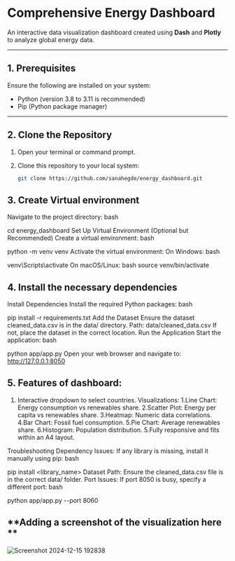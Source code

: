 
# **Comprehensive Energy Dashboard**

An interactive data visualization dashboard created using **Dash** and **Plotly** to analyze global energy data.

---

## **1. Prerequisites**

Ensure the following are installed on your system:

- Python (version 3.8 to 3.11 is recommended)  
- Pip (Python package manager)

---

## **2. Clone the Repository**

1. Open your terminal or command prompt.  
2. Clone this repository to your local system:

   ```bash
   git clone https://github.com/sanahegde/energy_dashboard.git

## **3. Create Virtual environment**
Navigate to the project directory:
bash

cd energy_dashboard
Set Up Virtual Environment (Optional but Recommended)
Create a virtual environment:
bash

python -m venv venv
Activate the virtual environment:
On Windows:
bash

venv\Scripts\activate
On macOS/Linux:
bash
source venv/bin/activate

## **4. Install the necessary dependencies**
Install Dependencies
Install the required Python packages:
bash

pip install -r requirements.txt
Add the Dataset
Ensure the dataset cleaned_data.csv is in the data/ directory.
Path: data/cleaned_data.csv
If not, place the dataset in the correct location.
Run the Application
Start the application:
bash

python app/app.py
Open your web browser and navigate to: http://127.0.0.1:8050



## **5. Features of dashboard:**
1. Interactive dropdown to select countries.
Visualizations:
1.Line Chart: Energy consumption vs renewables share.
2.Scatter Plot: Energy per capita vs renewables share.
3.Heatmap: Numeric data correlations.
4.Bar Chart: Fossil fuel consumption.
5.Pie Chart: Average renewables share.
6.Histogram: Population distribution.
5.Fully responsive and fits within an A4 layout.

Troubleshooting
Dependency Issues: If any library is missing, install it manually using pip:
bash

pip install <library_name>
Dataset Path: Ensure the cleaned_data.csv file is in the correct data/ folder.
Port Issues: If port 8050 is busy, specify a different port:
bash

python app/app.py --port 8060 

## **Adding a screenshot of the visualization here **
![Screenshot 2024-12-15 192838](https://github.com/user-attachments/assets/15661fda-8e41-4ff6-8086-2fea24f621e9)
  

